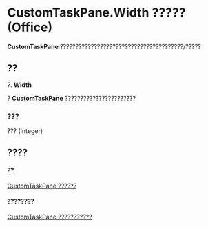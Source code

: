 
# CustomTaskPane.Width ????? (Office)

 **CustomTaskPane** ????????????????????????????????????????/?????


## ??

 _?_. **Width**

 _?_ **CustomTaskPane** ???????????????????????


### ???

??? (Integer)


## ????


#### ??


[CustomTaskPane ??????](7ed379b7-d070-4d7b-abe1-92dc73d3d137.md)
#### ????????


[CustomTaskPane ???????????](http://msdn.microsoft.com/library/858cc1d3-6fe8-5fa2-5a1c-416255227de8%28Office.15%29.aspx)